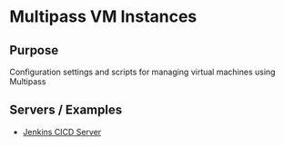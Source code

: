 # Multipass VM Instances

## Purpose

Configuration settings and scripts for managing virtual machines using Multipass

## Servers / Examples

* [Jenkins CICD Server](jenkins/README.md)

